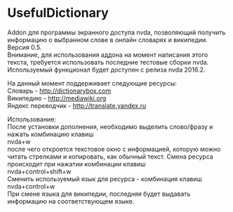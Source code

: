 # UsefulDictionary
Addon для программы экранного доступа nvda, позволяющий получить информацию о выбранном слове в онлайн словарях и википедии. Версия 0.5.<br>
Внимание, для использования аддона на момент написания этого текста, требуется использовать последние тестовые сборки nvda. Используемый функционал будет доступен с релиза nvda 2016.2.<br>

На данный момент поддерживает следующие ресурсы:<br>
Словарь - http://dictionarybox.com<br>
Википедию - http://mediawiki.org<br>
Яндекс переводчик - http://translate.yandex.ru<br>

Использование:<br>
После установки дополнения, необходимо выделить слово/фразу и нажать комбинацию клавиш<br>
nvda+w<br>
после чего откроется текстовое окно с информацией, которую можно читать стрелками и копировать, как обычный текст.
Смена ресурса происходит при нажатии комбинации клавиш<br>
nvda+control+shift+w<br>
Сменить используемый язык для ресурса - комбинация клавиш<br>
nvda+control+w<br>
При смене языка для википедии, последняя будет выдавать информацию на соответствующем языке.
